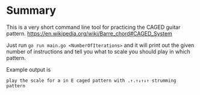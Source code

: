 # Summary

This is a very short command line tool for practicing the CAGED guitar pattern.
https://en.wikipedia.org/wiki/Barre_chord#CAGED_System

Just run `go run main.go <NumberOfIterations>` and it will print out the given number of instructions and tell you what to scale you should play in which pattern. 

Example output is
```
play the scale for a in E caged pattern with .↑.↑↓↑↓↑ strumming pattern
```
